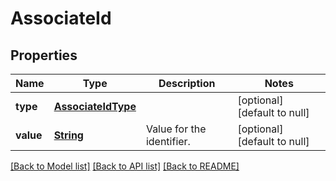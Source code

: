 # AssociateId
## Properties

Name | Type | Description | Notes
------------ | ------------- | ------------- | -------------
**type** | [**AssociateIdType**](AssociateIdType.md) |  | [optional] [default to null]
**value** | [**String**](string.md) | Value for the identifier. | [optional] [default to null]

[[Back to Model list]](../README.md#documentation-for-models) [[Back to API list]](../README.md#documentation-for-api-endpoints) [[Back to README]](../README.md)

